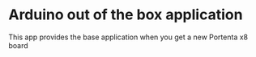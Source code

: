 # Arduino out of the box application

This app provides the base application when you get a new Portenta x8 board

